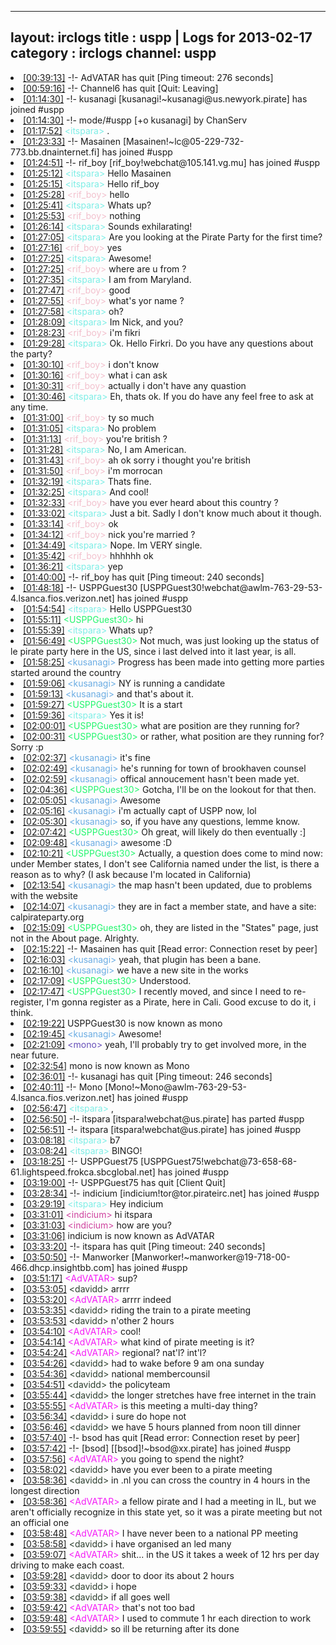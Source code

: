 
---
layout: irclogs
title : uspp | Logs for 2013-02-17
category : irclogs
channel: uspp
---
<li class="logitem"><a href="#00:39:13" name="00:39:13" class="time">[00:39:13]</a> -!- <span class="quit">AdVATAR</span> has quit [Ping timeout: 276 seconds] </li>
<li class="logitem"><a href="#00:59:16" name="00:59:16" class="time">[00:59:16]</a> -!- <span class="quit">Channel6</span> has quit [Quit: Leaving] </li>
<li class="logitem"><a href="#01:14:30" name="01:14:30" class="time">[01:14:30]</a> -!- <span class="join">kusanagi</span> [kusanagi!~kusanagi@us.newyork.pirate] has joined #uspp </li>
<li class="logitem"><a href="#01:14:30" name="01:14:30" class="time">[01:14:30]</a> -!- mode/<span class="mode">#uspp</span> [+o kusanagi] by ChanServ </li>
<li class="logitem"><a href="#01:17:52" name="01:17:52" class="time">[01:17:52]</a> <span class="person" style="color:#7deee6">&lt;itspara&gt;</span> . </li>
<li class="logitem"><a href="#01:23:33" name="01:23:33" class="time">[01:23:33]</a> -!- <span class="join">Masainen</span> [Masainen!~lc@05-229-732-773.bb.dnainternet.fi] has joined #uspp </li>
<li class="logitem"><a href="#01:24:51" name="01:24:51" class="time">[01:24:51]</a> -!- <span class="join">rif_boy</span> [rif_boy!webchat@105.141.vg.mu] has joined #uspp </li>
<li class="logitem"><a href="#01:25:12" name="01:25:12" class="time">[01:25:12]</a> <span class="person" style="color:#7deee6">&lt;itspara&gt;</span> Hello Masainen  </li>
<li class="logitem"><a href="#01:25:15" name="01:25:15" class="time">[01:25:15]</a> <span class="person" style="color:#7deee6">&lt;itspara&gt;</span> Hello rif_boy  </li>
<li class="logitem"><a href="#01:25:28" name="01:25:28" class="time">[01:25:28]</a> <span class="person" style="color:#f2c0cd">&lt;rif_boy&gt;</span> hello </li>
<li class="logitem"><a href="#01:25:41" name="01:25:41" class="time">[01:25:41]</a> <span class="person" style="color:#7deee6">&lt;itspara&gt;</span> Whats up? </li>
<li class="logitem"><a href="#01:25:53" name="01:25:53" class="time">[01:25:53]</a> <span class="person" style="color:#f2c0cd">&lt;rif_boy&gt;</span> nothing  </li>
<li class="logitem"><a href="#01:26:14" name="01:26:14" class="time">[01:26:14]</a> <span class="person" style="color:#7deee6">&lt;itspara&gt;</span> Sounds exhilarating!  </li>
<li class="logitem"><a href="#01:27:05" name="01:27:05" class="time">[01:27:05]</a> <span class="person" style="color:#7deee6">&lt;itspara&gt;</span> Are you looking at the Pirate Party for the first time? </li>
<li class="logitem"><a href="#01:27:16" name="01:27:16" class="time">[01:27:16]</a> <span class="person" style="color:#f2c0cd">&lt;rif_boy&gt;</span> yes </li>
<li class="logitem"><a href="#01:27:25" name="01:27:25" class="time">[01:27:25]</a> <span class="person" style="color:#7deee6">&lt;itspara&gt;</span> Awesome! </li>
<li class="logitem"><a href="#01:27:25" name="01:27:25" class="time">[01:27:25]</a> <span class="person" style="color:#f2c0cd">&lt;rif_boy&gt;</span> where are u from ? </li>
<li class="logitem"><a href="#01:27:35" name="01:27:35" class="time">[01:27:35]</a> <span class="person" style="color:#7deee6">&lt;itspara&gt;</span> I am from Maryland. </li>
<li class="logitem"><a href="#01:27:47" name="01:27:47" class="time">[01:27:47]</a> <span class="person" style="color:#f2c0cd">&lt;rif_boy&gt;</span> good </li>
<li class="logitem"><a href="#01:27:55" name="01:27:55" class="time">[01:27:55]</a> <span class="person" style="color:#f2c0cd">&lt;rif_boy&gt;</span> what's yor name ? </li>
<li class="logitem"><a href="#01:27:58" name="01:27:58" class="time">[01:27:58]</a> <span class="person" style="color:#7deee6">&lt;itspara&gt;</span> oh? </li>
<li class="logitem"><a href="#01:28:09" name="01:28:09" class="time">[01:28:09]</a> <span class="person" style="color:#7deee6">&lt;itspara&gt;</span> Im Nick, and you? </li>
<li class="logitem"><a href="#01:28:23" name="01:28:23" class="time">[01:28:23]</a> <span class="person" style="color:#f2c0cd">&lt;rif_boy&gt;</span> i'm fikri </li>
<li class="logitem"><a href="#01:29:28" name="01:29:28" class="time">[01:29:28]</a> <span class="person" style="color:#7deee6">&lt;itspara&gt;</span> Ok. Hello Firkri. Do you have any questions about the party? </li>
<li class="logitem"><a href="#01:30:10" name="01:30:10" class="time">[01:30:10]</a> <span class="person" style="color:#f2c0cd">&lt;rif_boy&gt;</span> i don't know </li>
<li class="logitem"><a href="#01:30:16" name="01:30:16" class="time">[01:30:16]</a> <span class="person" style="color:#f2c0cd">&lt;rif_boy&gt;</span> what i can ask  </li>
<li class="logitem"><a href="#01:30:31" name="01:30:31" class="time">[01:30:31]</a> <span class="person" style="color:#f2c0cd">&lt;rif_boy&gt;</span> actually i don't have any quastion  </li>
<li class="logitem"><a href="#01:30:46" name="01:30:46" class="time">[01:30:46]</a> <span class="person" style="color:#7deee6">&lt;itspara&gt;</span> Eh, thats ok. If you do have any feel free to ask at any time. </li>
<li class="logitem"><a href="#01:31:00" name="01:31:00" class="time">[01:31:00]</a> <span class="person" style="color:#f2c0cd">&lt;rif_boy&gt;</span> ty so much  </li>
<li class="logitem"><a href="#01:31:05" name="01:31:05" class="time">[01:31:05]</a> <span class="person" style="color:#7deee6">&lt;itspara&gt;</span> No problem </li>
<li class="logitem"><a href="#01:31:13" name="01:31:13" class="time">[01:31:13]</a> <span class="person" style="color:#f2c0cd">&lt;rif_boy&gt;</span> you're british ? </li>
<li class="logitem"><a href="#01:31:28" name="01:31:28" class="time">[01:31:28]</a> <span class="person" style="color:#7deee6">&lt;itspara&gt;</span> No, I am American. </li>
<li class="logitem"><a href="#01:31:43" name="01:31:43" class="time">[01:31:43]</a> <span class="person" style="color:#f2c0cd">&lt;rif_boy&gt;</span> ah ok sorry i thought you're british </li>
<li class="logitem"><a href="#01:31:50" name="01:31:50" class="time">[01:31:50]</a> <span class="person" style="color:#f2c0cd">&lt;rif_boy&gt;</span> i'm morrocan  </li>
<li class="logitem"><a href="#01:32:19" name="01:32:19" class="time">[01:32:19]</a> <span class="person" style="color:#7deee6">&lt;itspara&gt;</span> Thats fine.  </li>
<li class="logitem"><a href="#01:32:25" name="01:32:25" class="time">[01:32:25]</a> <span class="person" style="color:#7deee6">&lt;itspara&gt;</span> And cool! </li>
<li class="logitem"><a href="#01:32:33" name="01:32:33" class="time">[01:32:33]</a> <span class="person" style="color:#f2c0cd">&lt;rif_boy&gt;</span> have you ever heard about this country ? </li>
<li class="logitem"><a href="#01:33:02" name="01:33:02" class="time">[01:33:02]</a> <span class="person" style="color:#7deee6">&lt;itspara&gt;</span> Just a bit. Sadly I don't know much about it though. </li>
<li class="logitem"><a href="#01:33:14" name="01:33:14" class="time">[01:33:14]</a> <span class="person" style="color:#f2c0cd">&lt;rif_boy&gt;</span> ok </li>
<li class="logitem"><a href="#01:34:12" name="01:34:12" class="time">[01:34:12]</a> <span class="person" style="color:#f2c0cd">&lt;rif_boy&gt;</span> nick you're married ? </li>
<li class="logitem"><a href="#01:34:49" name="01:34:49" class="time">[01:34:49]</a> <span class="person" style="color:#7deee6">&lt;itspara&gt;</span> Nope. Im VERY single. </li>
<li class="logitem"><a href="#01:35:42" name="01:35:42" class="time">[01:35:42]</a> <span class="person" style="color:#f2c0cd">&lt;rif_boy&gt;</span> hhhhhh ok  </li>
<li class="logitem"><a href="#01:36:21" name="01:36:21" class="time">[01:36:21]</a> <span class="person" style="color:#7deee6">&lt;itspara&gt;</span> yep </li>
<li class="logitem"><a href="#01:40:00" name="01:40:00" class="time">[01:40:00]</a> -!- <span class="quit">rif_boy</span> has quit [Ping timeout: 240 seconds] </li>
<li class="logitem"><a href="#01:48:18" name="01:48:18" class="time">[01:48:18]</a> -!- <span class="join">USPPGuest30</span> [USPPGuest30!webchat@awlm-763-29-53-4.lsanca.fios.verizon.net] has joined #uspp </li>
<li class="logitem"><a href="#01:54:54" name="01:54:54" class="time">[01:54:54]</a> <span class="person" style="color:#7deee6">&lt;itspara&gt;</span> Hello USPPGuest30  </li>
<li class="logitem"><a href="#01:55:11" name="01:55:11" class="time">[01:55:11]</a> <span class="person" style="color:#22f66d">&lt;USPPGuest30&gt;</span> hi </li>
<li class="logitem"><a href="#01:55:39" name="01:55:39" class="time">[01:55:39]</a> <span class="person" style="color:#7deee6">&lt;itspara&gt;</span> Whats up? </li>
<li class="logitem"><a href="#01:56:49" name="01:56:49" class="time">[01:56:49]</a> <span class="person" style="color:#22f66d">&lt;USPPGuest30&gt;</span> Not much, was just looking up the status of le pirate party here in the US, since i last delved into it last year, is all. </li>
<li class="logitem"><a href="#01:58:25" name="01:58:25" class="time">[01:58:25]</a> <span class="person" style="color:#6aace3">&lt;kusanagi&gt;</span> Progress has been made into getting more parties started around the country </li>
<li class="logitem"><a href="#01:59:06" name="01:59:06" class="time">[01:59:06]</a> <span class="person" style="color:#6aace3">&lt;kusanagi&gt;</span> NY is running a candidate </li>
<li class="logitem"><a href="#01:59:13" name="01:59:13" class="time">[01:59:13]</a> <span class="person" style="color:#6aace3">&lt;kusanagi&gt;</span> and that's about it. </li>
<li class="logitem"><a href="#01:59:27" name="01:59:27" class="time">[01:59:27]</a> <span class="person" style="color:#22f66d">&lt;USPPGuest30&gt;</span> It is a start </li>
<li class="logitem"><a href="#01:59:36" name="01:59:36" class="time">[01:59:36]</a> <span class="person" style="color:#7deee6">&lt;itspara&gt;</span> Yes it is! </li>
<li class="logitem"><a href="#02:00:01" name="02:00:01" class="time">[02:00:01]</a> <span class="person" style="color:#22f66d">&lt;USPPGuest30&gt;</span> what are position are they running for? </li>
<li class="logitem"><a href="#02:00:31" name="02:00:31" class="time">[02:00:31]</a> <span class="person" style="color:#22f66d">&lt;USPPGuest30&gt;</span> or rather, what position are they running for? Sorry :p </li>
<li class="logitem"><a href="#02:02:37" name="02:02:37" class="time">[02:02:37]</a> <span class="person" style="color:#6aace3">&lt;kusanagi&gt;</span> it's fine </li>
<li class="logitem"><a href="#02:02:49" name="02:02:49" class="time">[02:02:49]</a> <span class="person" style="color:#6aace3">&lt;kusanagi&gt;</span> he's running for town of brookhaven counsel </li>
<li class="logitem"><a href="#02:02:59" name="02:02:59" class="time">[02:02:59]</a> <span class="person" style="color:#6aace3">&lt;kusanagi&gt;</span> offical annoucement hasn't been made yet. </li>
<li class="logitem"><a href="#02:04:36" name="02:04:36" class="time">[02:04:36]</a> <span class="person" style="color:#22f66d">&lt;USPPGuest30&gt;</span> Gotcha, I'll be on the lookout for that then. </li>
<li class="logitem"><a href="#02:05:05" name="02:05:05" class="time">[02:05:05]</a> <span class="person" style="color:#6aace3">&lt;kusanagi&gt;</span> Awesome </li>
<li class="logitem"><a href="#02:05:16" name="02:05:16" class="time">[02:05:16]</a> <span class="person" style="color:#6aace3">&lt;kusanagi&gt;</span> i'm actually capt of USPP now, lol </li>
<li class="logitem"><a href="#02:05:30" name="02:05:30" class="time">[02:05:30]</a> <span class="person" style="color:#6aace3">&lt;kusanagi&gt;</span> so, if you have any questions, lemme know. </li>
<li class="logitem"><a href="#02:07:42" name="02:07:42" class="time">[02:07:42]</a> <span class="person" style="color:#22f66d">&lt;USPPGuest30&gt;</span> Oh great, will likely do then eventually :] </li>
<li class="logitem"><a href="#02:09:48" name="02:09:48" class="time">[02:09:48]</a> <span class="person" style="color:#6aace3">&lt;kusanagi&gt;</span> awesome :D </li>
<li class="logitem"><a href="#02:10:21" name="02:10:21" class="time">[02:10:21]</a> <span class="person" style="color:#22f66d">&lt;USPPGuest30&gt;</span> Actually, a question does come to mind now: under Member states, I don't see California named under the list, is there a reason as to why? (I ask because I'm located in California) </li>
<li class="logitem"><a href="#02:13:54" name="02:13:54" class="time">[02:13:54]</a> <span class="person" style="color:#6aace3">&lt;kusanagi&gt;</span> the map hasn't been updated, due to problems with the website </li>
<li class="logitem"><a href="#02:14:07" name="02:14:07" class="time">[02:14:07]</a> <span class="person" style="color:#6aace3">&lt;kusanagi&gt;</span> they are in fact a member state, and have a site: calpirateparty.org </li>
<li class="logitem"><a href="#02:15:09" name="02:15:09" class="time">[02:15:09]</a> <span class="person" style="color:#22f66d">&lt;USPPGuest30&gt;</span> oh, they are listed in the "States" page, just not in the About page. Alrighty. </li>
<li class="logitem"><a href="#02:15:22" name="02:15:22" class="time">[02:15:22]</a> -!- <span class="quit">Masainen</span> has quit [Read error: Connection reset by peer] </li>
<li class="logitem"><a href="#02:16:03" name="02:16:03" class="time">[02:16:03]</a> <span class="person" style="color:#6aace3">&lt;kusanagi&gt;</span> yeah, that plugin has been a bane. </li>
<li class="logitem"><a href="#02:16:10" name="02:16:10" class="time">[02:16:10]</a> <span class="person" style="color:#6aace3">&lt;kusanagi&gt;</span> we have a new site in the works </li>
<li class="logitem"><a href="#02:17:09" name="02:17:09" class="time">[02:17:09]</a> <span class="person" style="color:#22f66d">&lt;USPPGuest30&gt;</span> Understood. </li>
<li class="logitem"><a href="#02:17:47" name="02:17:47" class="time">[02:17:47]</a> <span class="person" style="color:#22f66d">&lt;USPPGuest30&gt;</span> I recently moved, and since I need to re-register, I'm gonna register as a Pirate, here in Cali. Good excuse to do it, i think. </li>
<li class="logitem"><a href="#02:19:22" name="02:19:22" class="time">[02:19:22]</a> <span class="nick">USPPGuest30</span> is now known as <span class="nick">mono</span> </li>
<li class="logitem"><a href="#02:19:45" name="02:19:45" class="time">[02:19:45]</a> <span class="person" style="color:#6aace3">&lt;kusanagi&gt;</span> Awesome! </li>
<li class="logitem"><a href="#02:21:09" name="02:21:09" class="time">[02:21:09]</a> <span class="person" style="color:#654db8">&lt;mono&gt;</span> yeah, I'll probably try to get involved more, in the near future. </li>
<li class="logitem"><a href="#02:32:54" name="02:32:54" class="time">[02:32:54]</a> <span class="nick">mono</span> is now known as <span class="nick">Mono</span> </li>
<li class="logitem"><a href="#02:36:01" name="02:36:01" class="time">[02:36:01]</a> -!- <span class="quit">kusanagi</span> has quit [Ping timeout: 246 seconds] </li>
<li class="logitem"><a href="#02:40:11" name="02:40:11" class="time">[02:40:11]</a> -!- <span class="join">Mono</span> [Mono!~Mono@awlm-763-29-53-4.lsanca.fios.verizon.net] has joined #uspp </li>
<li class="logitem"><a href="#02:56:47" name="02:56:47" class="time">[02:56:47]</a> <span class="person" style="color:#7deee6">&lt;itspara&gt;</span> , </li>
<li class="logitem"><a href="#02:56:50" name="02:56:50" class="time">[02:56:50]</a> -!- <span class="part">itspara</span> [itspara!webchat@us.pirate] has parted #uspp </li>
<li class="logitem"><a href="#02:56:51" name="02:56:51" class="time">[02:56:51]</a> -!- <span class="join">itspara</span> [itspara!webchat@us.pirate] has joined #uspp </li>
<li class="logitem"><a href="#03:08:18" name="03:08:18" class="time">[03:08:18]</a> <span class="person" style="color:#7deee6">&lt;itspara&gt;</span> b7 </li>
<li class="logitem"><a href="#03:08:24" name="03:08:24" class="time">[03:08:24]</a> <span class="person" style="color:#7deee6">&lt;itspara&gt;</span> BINGO! </li>
<li class="logitem"><a href="#03:18:25" name="03:18:25" class="time">[03:18:25]</a> -!- <span class="join">USPPGuest75</span> [USPPGuest75!webchat@73-658-68-61.lightspeed.frokca.sbcglobal.net] has joined #uspp </li>
<li class="logitem"><a href="#03:19:00" name="03:19:00" class="time">[03:19:00]</a> -!- <span class="quit">USPPGuest75</span> has quit [Client Quit] </li>
<li class="logitem"><a href="#03:28:34" name="03:28:34" class="time">[03:28:34]</a> -!- <span class="join">indicium</span> [indicium!tor@tor.pirateirc.net] has joined #uspp </li>
<li class="logitem"><a href="#03:29:19" name="03:29:19" class="time">[03:29:19]</a> <span class="person" style="color:#7deee6">&lt;itspara&gt;</span> Hey indicium  </li>
<li class="logitem"><a href="#03:31:01" name="03:31:01" class="time">[03:31:01]</a> <span class="person" style="color:#ce429e">&lt;indicium&gt;</span> hi itspara </li>
<li class="logitem"><a href="#03:31:03" name="03:31:03" class="time">[03:31:03]</a> <span class="person" style="color:#ce429e">&lt;indicium&gt;</span> how are you? </li>
<li class="logitem"><a href="#03:31:06" name="03:31:06" class="time">[03:31:06]</a> <span class="nick">indicium</span> is now known as <span class="nick">AdVATAR</span> </li>
<li class="logitem"><a href="#03:33:20" name="03:33:20" class="time">[03:33:20]</a> -!- <span class="quit">itspara</span> has quit [Ping timeout: 240 seconds] </li>
<li class="logitem"><a href="#03:50:50" name="03:50:50" class="time">[03:50:50]</a> -!- <span class="join">Manworker</span> [Manworker!~manworker@19-718-00-466.dhcp.insightbb.com] has joined #uspp </li>
<li class="logitem"><a href="#03:51:17" name="03:51:17" class="time">[03:51:17]</a> <span class="person" style="color:#f51bf7">&lt;AdVATAR&gt;</span> sup? </li>
<li class="logitem"><a href="#03:53:05" name="03:53:05" class="time">[03:53:05]</a> <span class="person" style="color:#2d3f2f">&lt;davidd&gt;</span> arrrr </li>
<li class="logitem"><a href="#03:53:20" name="03:53:20" class="time">[03:53:20]</a> <span class="person" style="color:#f51bf7">&lt;AdVATAR&gt;</span> arrrr indeed </li>
<li class="logitem"><a href="#03:53:35" name="03:53:35" class="time">[03:53:35]</a> <span class="person" style="color:#2d3f2f">&lt;davidd&gt;</span> riding the train  to a pirate meeting </li>
<li class="logitem"><a href="#03:53:53" name="03:53:53" class="time">[03:53:53]</a> <span class="person" style="color:#2d3f2f">&lt;davidd&gt;</span> n'other 2 hours </li>
<li class="logitem"><a href="#03:54:10" name="03:54:10" class="time">[03:54:10]</a> <span class="person" style="color:#f51bf7">&lt;AdVATAR&gt;</span> cool! </li>
<li class="logitem"><a href="#03:54:14" name="03:54:14" class="time">[03:54:14]</a> <span class="person" style="color:#f51bf7">&lt;AdVATAR&gt;</span> what kind of pirate meeting is it? </li>
<li class="logitem"><a href="#03:54:24" name="03:54:24" class="time">[03:54:24]</a> <span class="person" style="color:#f51bf7">&lt;AdVATAR&gt;</span> regional?  nat'l? int'l? </li>
<li class="logitem"><a href="#03:54:26" name="03:54:26" class="time">[03:54:26]</a> <span class="person" style="color:#2d3f2f">&lt;davidd&gt;</span> had to wake before 9 am ona sunday </li>
<li class="logitem"><a href="#03:54:36" name="03:54:36" class="time">[03:54:36]</a> <span class="person" style="color:#2d3f2f">&lt;davidd&gt;</span> national membercounsil  </li>
<li class="logitem"><a href="#03:54:51" name="03:54:51" class="time">[03:54:51]</a> <span class="person" style="color:#2d3f2f">&lt;davidd&gt;</span> the policyteam </li>
<li class="logitem"><a href="#03:55:44" name="03:55:44" class="time">[03:55:44]</a> <span class="person" style="color:#2d3f2f">&lt;davidd&gt;</span> the longer stretches have free internet in the train </li>
<li class="logitem"><a href="#03:55:55" name="03:55:55" class="time">[03:55:55]</a> <span class="person" style="color:#f51bf7">&lt;AdVATAR&gt;</span> is this meeting a multi-day thing? </li>
<li class="logitem"><a href="#03:56:34" name="03:56:34" class="time">[03:56:34]</a> <span class="person" style="color:#2d3f2f">&lt;davidd&gt;</span> i sure do hope not </li>
<li class="logitem"><a href="#03:56:46" name="03:56:46" class="time">[03:56:46]</a> <span class="person" style="color:#2d3f2f">&lt;davidd&gt;</span> we have 5 hours planned from noon till dinner </li>
<li class="logitem"><a href="#03:57:40" name="03:57:40" class="time">[03:57:40]</a> -!- <span class="quit">bsod</span> has quit [Read error: Connection reset by peer] </li>
<li class="logitem"><a href="#03:57:42" name="03:57:42" class="time">[03:57:42]</a> -!- <span class="join">[bsod]</span> [[bsod]!~bsod@xx.pirate] has joined #uspp </li>
<li class="logitem"><a href="#03:57:56" name="03:57:56" class="time">[03:57:56]</a> <span class="person" style="color:#f51bf7">&lt;AdVATAR&gt;</span> you going to spend the night? </li>
<li class="logitem"><a href="#03:58:02" name="03:58:02" class="time">[03:58:02]</a> <span class="person" style="color:#2d3f2f">&lt;davidd&gt;</span> have you ever been to a pirate meeting </li>
<li class="logitem"><a href="#03:58:36" name="03:58:36" class="time">[03:58:36]</a> <span class="person" style="color:#2d3f2f">&lt;davidd&gt;</span> in .nl you can cross the country in 4 hours in the longest direction </li>
<li class="logitem"><a href="#03:58:36" name="03:58:36" class="time">[03:58:36]</a> <span class="person" style="color:#f51bf7">&lt;AdVATAR&gt;</span> a fellow pirate and I had a meeting in IL, but we aren't officially recognize in this state yet, so it was a pirate meeting but not an official one </li>
<li class="logitem"><a href="#03:58:48" name="03:58:48" class="time">[03:58:48]</a> <span class="person" style="color:#f51bf7">&lt;AdVATAR&gt;</span> I have never been to a national PP meeting </li>
<li class="logitem"><a href="#03:58:58" name="03:58:58" class="time">[03:58:58]</a> <span class="person" style="color:#2d3f2f">&lt;davidd&gt;</span> i have organised an led many </li>
<li class="logitem"><a href="#03:59:07" name="03:59:07" class="time">[03:59:07]</a> <span class="person" style="color:#f51bf7">&lt;AdVATAR&gt;</span> shit... in the US it takes a week of 12 hrs per day driving to make each coast. </li>
<li class="logitem"><a href="#03:59:28" name="03:59:28" class="time">[03:59:28]</a> <span class="person" style="color:#2d3f2f">&lt;davidd&gt;</span> door to door its about 2 hours </li>
<li class="logitem"><a href="#03:59:33" name="03:59:33" class="time">[03:59:33]</a> <span class="person" style="color:#2d3f2f">&lt;davidd&gt;</span> i hope </li>
<li class="logitem"><a href="#03:59:38" name="03:59:38" class="time">[03:59:38]</a> <span class="person" style="color:#2d3f2f">&lt;davidd&gt;</span> if all goes well </li>
<li class="logitem"><a href="#03:59:42" name="03:59:42" class="time">[03:59:42]</a> <span class="person" style="color:#f51bf7">&lt;AdVATAR&gt;</span> that's not too bad </li>
<li class="logitem"><a href="#03:59:48" name="03:59:48" class="time">[03:59:48]</a> <span class="person" style="color:#f51bf7">&lt;AdVATAR&gt;</span> I used to commute 1 hr each direction to work </li>
<li class="logitem"><a href="#03:59:55" name="03:59:55" class="time">[03:59:55]</a> <span class="person" style="color:#2d3f2f">&lt;davidd&gt;</span> so ill be returning after its done </li>


